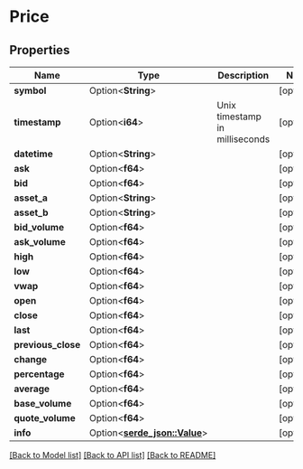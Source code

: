 # Price

## Properties

Name | Type | Description | Notes
------------ | ------------- | ------------- | -------------
**symbol** | Option<**String**> |  | [optional]
**timestamp** | Option<**i64**> | Unix timestamp in milliseconds | [optional]
**datetime** | Option<**String**> |  | [optional]
**ask** | Option<**f64**> |  | [optional]
**bid** | Option<**f64**> |  | [optional]
**asset_a** | Option<**String**> |  | [optional]
**asset_b** | Option<**String**> |  | [optional]
**bid_volume** | Option<**f64**> |  | [optional]
**ask_volume** | Option<**f64**> |  | [optional]
**high** | Option<**f64**> |  | [optional]
**low** | Option<**f64**> |  | [optional]
**vwap** | Option<**f64**> |  | [optional]
**open** | Option<**f64**> |  | [optional]
**close** | Option<**f64**> |  | [optional]
**last** | Option<**f64**> |  | [optional]
**previous_close** | Option<**f64**> |  | [optional]
**change** | Option<**f64**> |  | [optional]
**percentage** | Option<**f64**> |  | [optional]
**average** | Option<**f64**> |  | [optional]
**base_volume** | Option<**f64**> |  | [optional]
**quote_volume** | Option<**f64**> |  | [optional]
**info** | Option<[**serde_json::Value**](.md)> |  | [optional]

[[Back to Model list]](../README.md#documentation-for-models) [[Back to API list]](../README.md#documentation-for-api-endpoints) [[Back to README]](../README.md)


